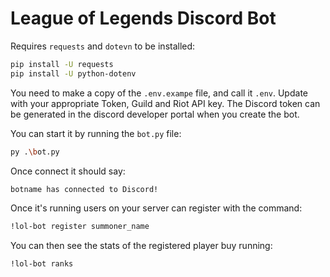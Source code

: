 # League of Legends Discord Bot

Requires `requests` and `dotevn` to be installed:
```bash
pip install -U requests
pip install -U python-dotenv
```

You need to make a copy of the `.env.exampe` file, and call it `.env`.
Update with your appropriate Token, Guild and Riot API key.
The Discord token can be generated in the discord developer portal when you create the bot.

You can start it by running the `bot.py` file:
```bash
py .\bot.py
```

Once connect it should say:
```bash
botname has connected to Discord!
```

Once it's running users on your server can register with the command:
```bash
!lol-bot register summoner_name
```

You can then see the stats of the registered player buy running:
```bash
!lol-bot ranks
```